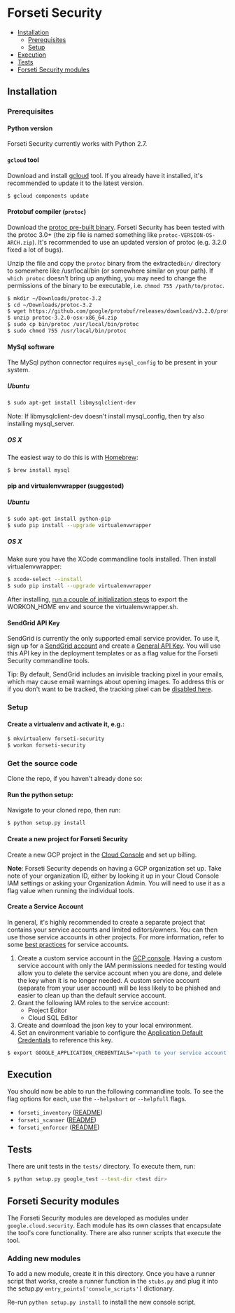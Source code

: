 # Forseti Security
* [Installation](#installation)
  *  [Prerequisites](#prerequisites)
  *  [Setup](#setup)
* [Execution](#execution)
* [Tests](#tests)
* [Forseti Security modules](#forseti-security-modules)

## Installation
### Prerequisites
#### Python version
Forseti Security currently works with Python 2.7.

#### `gcloud` tool
Download and install [gcloud](https://cloud.google.com/sdk/gcloud/) tool. If you already have
it installed, it's recommended to update it to the latest version.

```sh
$ gcloud components update
```

#### Protobuf compiler (`protoc`)
Download the [protoc pre-built
binary](https://github.com/google/protobuf/releases). Forseti Security has been tested with
the protoc 3.0+ (the zip file is named something like
`protoc-VERSION-OS-ARCH.zip`). It's recommended to use an updated version of
protoc (e.g. 3.2.0 fixed a lot of bugs).

Unzip the file and copy the `protoc` binary from the extracted`bin/` directory
to somewhere like /usr/local/bin (or somewhere similar on your path). If `which
protoc` doesn't bring up anything, you may need to change the permissions of the
binary to be executable, i.e. `chmod 755 /path/to/protoc`.

```sh
$ mkdir ~/Downloads/protoc-3.2
$ cd ~/Downloads/protoc-3.2
$ wget https://github.com/google/protobuf/releases/download/v3.2.0/protoc-3.2.0-osx-x86_64.zip
$ unzip protoc-3.2.0-osx-x86_64.zip
$ sudo cp bin/protoc /usr/local/bin/protoc
$ sudo chmod 755 /usr/local/bin/protoc
```

#### MySql software
The MySql python connector requires `mysql_config` to be present in your system.

##### Ubuntu
```sh
$ sudo apt-get install libmysqlclient-dev
```
Note: If libmysqlclient-dev doesn't install mysql_config, then try also installing mysql_server.

##### OS X
The easiest way to do this is with [Homebrew](https://brew.sh):
```sh
$ brew install mysql
```

#### pip and virtualenvwrapper (suggested)
##### Ubuntu
```sh
$ sudo apt-get install python-pip
$ sudo pip install --upgrade virtualenvwrapper
```

##### OS X
Make sure you have the XCode commandline tools installed. Then install
virtualenvwrapper:

```sh
$ xcode-select --install
$ sudo pip install --upgrade virtualenvwrapper
```
After installing, [run a couple of initialization steps](https://virtualenvwrapper.readthedocs.io/en/latest/)
to export the WORKON_HOME env and source the virtualenvwrapper.sh.

#### SendGrid API Key
SendGrid is currently the only supported email service provider. To use it,
sign up for a [SendGrid account](https://sendgrid.com) and create a
[General API Key](https://sendgrid.com/docs/User_Guide/Settings/api_keys.html).
You will use this API key in the deployment templates or as a flag value
for the Forseti Security commandline tools.

Tip: By default, SendGrid includes an invisible tracking pixel in your emails,
which may cause email warnings about opening images.  To address this or if you
don't want to be tracked, the tracking pixel can be [disabled here](https://sendgrid.com/docs/User_Guide/Settings/tracking.html#-Open-Tracking).

### Setup
#### Create a virtualenv and activate it, e.g.:
```sh
$ mkvirtualenv forseti-security
$ workon forseti-security
```

### Get the source code
Clone the repo, if you haven't already done so:

#### Run the python setup:

Navigate to your cloned repo, then run:

```sh
$ python setup.py install
```

#### Create a new project for Forseti Security

Create a new GCP project in the [Cloud Console](https://console.cloud.google.com) and set up billing.

**Note**: Forseti Security depends on having a GCP organization set up. Take note of your organization ID, either by looking it up in your Cloud Console IAM settings or asking your Organization Admin. You will need to use it as a flag value when running the individual tools.

#### Create a Service Account
In general, it's highly recommended to create a separate project that contains your service accounts and limited editors/owners. You can then use those service accounts in other projects. For more information, refer to some [best practices](https://cloud.google.com/compute/docs/access/create-enable-service-accounts-for-instances#best_practices) for service accounts.

1. Create a custom service account in the [GCP console](https://console.cloud.google.com/iam-admin/serviceaccounts).
Having a custom service account with only the IAM permissions needed
for testing would allow you to delete the service account when you are done,
and delete the key when it is no longer needed. A custom service
account (separate from your user account) will be less likely to be phished
and easier to clean up than the default service account.
2. Grant the following IAM roles to the service account:
    * Project Editor
    * Cloud SQL Editor 
3. Create and download the json key to your local environment.
4. Set an environment variable to configure the [Application Default Credentials](https://developers.google.com/identity/protocols/application-default-credentials)
to reference this key.
```sh
$ export GOOGLE_APPLICATION_CREDENTIALS="<path to your service account key>"
```

## Execution
You should now be able to run the following commandline tools. To see the flag options for each, use
the `--helpshort` or `--helpfull` flags.

 - `forseti_inventory` ([README](/google/cloud/security/inventory/README.md))
 - `forseti_scanner` ([README](/google/cloud/security/scanner/README.md))
 - `forseti_enforcer` ([README](/google/cloud/security/enforcer/README.md))

## Tests
There are unit tests in the `tests/` directory. To execute them, run:

```sh
$ python setup.py google_test --test-dir <test dir>
```

## Forseti Security modules
The Forseti Security modules are developed as modules under `google.cloud.security`.
Each module has its own classes that encapsulate the tool's core functionality.
There are also runner scripts that execute the tool.

### Adding new modules
To add a new module, create it in this directory. Once you have a runner script
that works, create a runner function in the `stubs.py` and plug it into the setup.py
`entry_points['console_scripts']` dictionary.

Re-run `python setup.py install` to install the new console script.
